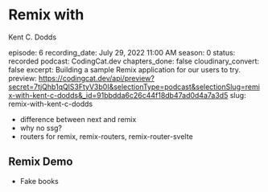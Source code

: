 # Remix with
Kent C. Dodds

episode: 6
recording_date: July 29, 2022 11:00 AM
season: 0
status: recorded
podcast: CodingCat.dev
chapters_done: false
cloudinary_convert: false
excerpt: Building a sample Remix application for our users to try.
preview: https://codingcat.dev/api/preview?secret=7tjQhb1qQlS3FtyV3b0I&selectionType=podcast&selectionSlug=remix-with-kent-c-dodds&_id=91bbdda6c26c44f18db47ad0d4a7a3d5
slug: remix-with-kent-c-dodds

- difference between next and remix
- why no ssg?
- routers for remix, remix-routers, remix-router-svelte

## Remix Demo

- Fake books